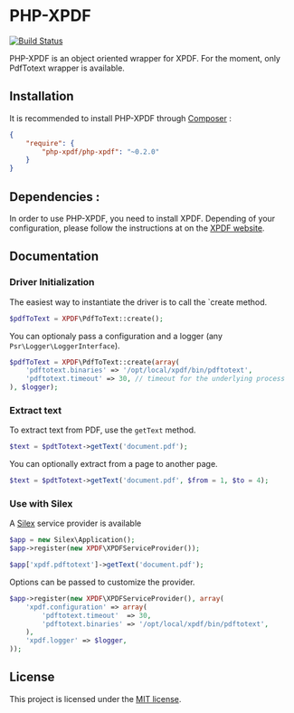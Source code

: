 # PHP-XPDF

[![Build Status](https://secure.travis-ci.org/alchemy-fr/PHP-XPDF.png?branch=master)](http://travis-ci.org/alchemy-fr/PHP-XPDF)

PHP-XPDF is an object oriented wrapper for XPDF. For the moment, only PdfTotext
wrapper is available.

## Installation

It is recommended to install PHP-XPDF through [Composer](http://getcomposer.org) :

```json
{
    "require": {
        "php-xpdf/php-xpdf": "~0.2.0"
    }
}
```

## Dependencies :

In order to use PHP-XPDF, you need to install XPDF. Depending of your
configuration, please follow the instructions at on the
[XPDF website](http://www.foolabs.com/xpdf/download.html).


## Documentation

### Driver Initialization

The easiest way to instantiate the driver is to call the `create method.

```php
$pdfToText = XPDF\PdfToText::create();
```

You can optionaly pass a configuration and a logger (any
`Psr\Logger\LoggerInterface`).

```php
$pdfToText = XPDF\PdfToText::create(array(
    'pdftotext.binaries' => '/opt/local/xpdf/bin/pdftotext',
    'pdftotext.timeout' => 30, // timeout for the underlying process
), $logger);
```

### Extract text

To extract text from PDF, use the `getText` method.

```php
$text = $pdtTotext->getText('document.pdf');
```

You can optionally extract from a page to another page.

```php
$text = $pdtTotext->getText('document.pdf', $from = 1, $to = 4);
```

### Use with Silex

A [Silex](http://silex.sensiolabs.org) service provider is available

```php
$app = new Silex\Application();
$app->register(new XPDF\XPDFServiceProvider());

$app['xpdf.pdftotext']->getText('document.pdf');
```

Options can be passed to customize the provider.

```php
$app->register(new XPDF\XPDFServiceProvider(), array(
    'xpdf.configuration' => array(
        'pdftotext.timeout'  => 30,
        'pdftotext.binaries' => '/opt/local/xpdf/bin/pdftotext',
    ),
    'xpdf.logger' => $logger,
));
```

## License

This project is licensed under the [MIT license](http://opensource.org/licenses/MIT).
